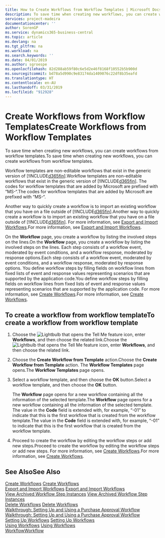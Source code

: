 ```yaml
---
title: How to Create Workflows from Workflow Templates | Microsoft Docs
description: To save time when creating new workflows, you can create workflows from workflow templates.
services: project-madeira
documentationcenter: ''
author: SorenGP
ms.service: dynamics365-business-central
ms.topic: article
ms.devlang: na
ms.tgt_pltfrm: na
ms.workload: na
ms.search.keywords: ''
ms.date: 04/01/2019
ms.author: sgroespe
ms.openlocfilehash: 82d288ab59f80c6e5d2e46f8168f10552b5b900d
ms.sourcegitcommit: bd78a5d990c9e83174da1409076c22df8b35eafd
ms.translationtype: HT
ms.contentlocale: en-AU
ms.lasthandoff: 03/31/2019
ms.locfileid: "912928"
---
```

# <a name="create-workflows-from-workflow-templates"></a><span data-ttu-id="6cd9f-103">Create Workflows from Workflow Templates</span><span class="sxs-lookup"><span data-stu-id="6cd9f-103">Create Workflows from Workflow Templates</span></span>
<span data-ttu-id="6cd9f-104">To save time when creating new workflows, you can create workflows from workflow templates.</span><span class="sxs-lookup"><span data-stu-id="6cd9f-104">To save time when creating new workflows, you can create workflows from workflow templates.</span></span>  

 <span data-ttu-id="6cd9f-105">Workflow templates are non-editable workflows that exist in the generic version of [!INCLUDE[d365fin](includes/d365fin_md.md)].</span><span class="sxs-lookup"><span data-stu-id="6cd9f-105">Workflow templates are non-editable workflows that exist in the generic version of [!INCLUDE[d365fin](includes/d365fin_md.md)].</span></span> <span data-ttu-id="6cd9f-106">The codes for workflow templates that are added by Microsoft are prefixed with “MS-“.</span><span class="sxs-lookup"><span data-stu-id="6cd9f-106">The codes for workflow templates that are added by Microsoft are prefixed with “MS-“.</span></span>  

 <span data-ttu-id="6cd9f-107">Another way to quickly create a workflow is to import an existing workflow that you have on a file outside of [!INCLUDE[d365fin](includes/d365fin_md.md)].</span><span class="sxs-lookup"><span data-stu-id="6cd9f-107">Another way to quickly create a workflow is to import an existing workflow that you have on a file outside of [!INCLUDE[d365fin](includes/d365fin_md.md)].</span></span> <span data-ttu-id="6cd9f-108">For more information, see [Export and Import Workflows](across-how-to-export-and-import-workflows.md).</span><span class="sxs-lookup"><span data-stu-id="6cd9f-108">For more information, see [Export and Import Workflows](across-how-to-export-and-import-workflows.md).</span></span>  

<span data-ttu-id="6cd9f-109">On the **Workflow** page, you create a workflow by listing the involved steps on the lines.</span><span class="sxs-lookup"><span data-stu-id="6cd9f-109">On the **Workflow** page, you create a workflow by listing the involved steps on the lines.</span></span> <span data-ttu-id="6cd9f-110">Each step consists of a workflow event, moderated by event conditions, and a workflow response, moderated by response options.</span><span class="sxs-lookup"><span data-stu-id="6cd9f-110">Each step consists of a workflow event, moderated by event conditions, and a workflow response, moderated by response options.</span></span> <span data-ttu-id="6cd9f-111">You define workflow steps by filling fields on workflow lines from fixed lists of event and response values representing scenarios that are supported by the application code.</span><span class="sxs-lookup"><span data-stu-id="6cd9f-111">You define workflow steps by filling fields on workflow lines from fixed lists of event and response values representing scenarios that are supported by the application code.</span></span> <span data-ttu-id="6cd9f-112">For more information, see [Create Workflows](across-how-to-create-workflows.md).</span><span class="sxs-lookup"><span data-stu-id="6cd9f-112">For more information, see [Create Workflows](across-how-to-create-workflows.md).</span></span>  

## <a name="to-create-a-workflow-from-workflow-template"></a><span data-ttu-id="6cd9f-113">To create a workflow from workflow template</span><span class="sxs-lookup"><span data-stu-id="6cd9f-113">To create a workflow from workflow template</span></span>  
1.  <span data-ttu-id="6cd9f-114">Choose the ![Lightbulb that opens the Tell Me feature](media/ui-search/search_small.png "Tell me what you want to do") icon, enter **Workflows**, and then choose the related link.</span><span class="sxs-lookup"><span data-stu-id="6cd9f-114">Choose the ![Lightbulb that opens the Tell Me feature](media/ui-search/search_small.png "Tell me what you want to do") icon, enter **Workflows**, and then choose the related link.</span></span>  
2.  <span data-ttu-id="6cd9f-115">Choose the **Create Workflow from Template** action.</span><span class="sxs-lookup"><span data-stu-id="6cd9f-115">Choose the **Create Workflow from Template** action.</span></span> <span data-ttu-id="6cd9f-116">The **Workflow Templates** page opens.</span><span class="sxs-lookup"><span data-stu-id="6cd9f-116">The **Workflow Templates** page opens.</span></span>  
3.  <span data-ttu-id="6cd9f-117">Select a workflow template, and then choose the **OK** button.</span><span class="sxs-lookup"><span data-stu-id="6cd9f-117">Select a workflow template, and then choose the **OK** button.</span></span>  

     <span data-ttu-id="6cd9f-118">The **Workflow** page opens for a new workflow containing all the information of the selected template.</span><span class="sxs-lookup"><span data-stu-id="6cd9f-118">The **Workflow** page opens for a new workflow containing all the information of the selected template.</span></span> <span data-ttu-id="6cd9f-119">The value in the **Code** field is extended with, for example, “-01” to indicate that this is the first workflow that is created from the workflow template.</span><span class="sxs-lookup"><span data-stu-id="6cd9f-119">The value in the **Code** field is extended with, for example, “-01” to indicate that this is the first workflow that is created from the workflow template.</span></span>  
4.  <span data-ttu-id="6cd9f-120">Proceed to create the workflow by editing the workflow steps or add new steps.</span><span class="sxs-lookup"><span data-stu-id="6cd9f-120">Proceed to create the workflow by editing the workflow steps or add new steps.</span></span> <span data-ttu-id="6cd9f-121">For more information, see [Create Workflows](across-how-to-create-workflows.md).</span><span class="sxs-lookup"><span data-stu-id="6cd9f-121">For more information, see [Create Workflows](across-how-to-create-workflows.md).</span></span>  

## <a name="see-also"></a><span data-ttu-id="6cd9f-122">See Also</span><span class="sxs-lookup"><span data-stu-id="6cd9f-122">See Also</span></span>  
 <span data-ttu-id="6cd9f-123">[Create Workflows](across-how-to-create-workflows.md) </span><span class="sxs-lookup"><span data-stu-id="6cd9f-123">[Create Workflows](across-how-to-create-workflows.md) </span></span>  
 <span data-ttu-id="6cd9f-124">[Export and Import Workflows](across-how-to-export-and-import-workflows.md) </span><span class="sxs-lookup"><span data-stu-id="6cd9f-124">[Export and Import Workflows](across-how-to-export-and-import-workflows.md) </span></span>  
 <span data-ttu-id="6cd9f-125">[View Archived Workflow Step Instances](across-how-to-view-archived-workflow-step-instances.md) </span><span class="sxs-lookup"><span data-stu-id="6cd9f-125">[View Archived Workflow Step Instances](across-how-to-view-archived-workflow-step-instances.md) </span></span>  
 <span data-ttu-id="6cd9f-126">[Delete Workflows](across-how-to-delete-workflows.md) </span><span class="sxs-lookup"><span data-stu-id="6cd9f-126">[Delete Workflows](across-how-to-delete-workflows.md) </span></span>  
 <span data-ttu-id="6cd9f-127">[Walkthrough: Setting Up and Using a Purchase Approval Workflow](walkthrough-setting-up-and-using-a-purchase-approval-workflow.md) </span><span class="sxs-lookup"><span data-stu-id="6cd9f-127">[Walkthrough: Setting Up and Using a Purchase Approval Workflow](walkthrough-setting-up-and-using-a-purchase-approval-workflow.md) </span></span>  
 <span data-ttu-id="6cd9f-128">[Setting Up Workflows](across-set-up-workflows.md) </span><span class="sxs-lookup"><span data-stu-id="6cd9f-128">[Setting Up Workflows](across-set-up-workflows.md) </span></span>  
 <span data-ttu-id="6cd9f-129">[Using Workflows](across-use-workflows.md) </span><span class="sxs-lookup"><span data-stu-id="6cd9f-129">[Using Workflows](across-use-workflows.md) </span></span>  
 [<span data-ttu-id="6cd9f-130">Workflow</span><span class="sxs-lookup"><span data-stu-id="6cd9f-130">Workflow</span></span>](across-workflow.md)   

